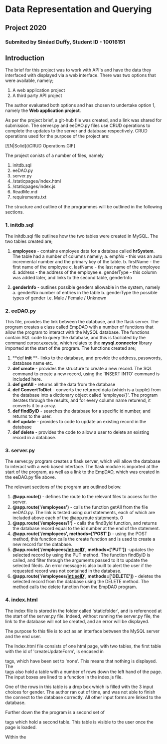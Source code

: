 # Data Representation and Querying
## Project 2020 
### Submited by Sinéad Duffy, Student ID - 10016151

## Introduction
The brief for this project was to work with API's and have the data they interfaced with displayed via a web interface.  There was two options that were available, namely;
1. A web application project
2. A third party API project

The author evaluated both options and has chosen to undertake option 1, namely the **Web application project**.

As per the project brief, a git-hub file was created, and a link was shared for submission.  The server.py and eeDAO.py files use CRUD operations to complete the updates to the server and database respectively.  CRUD operations used for the purpose of the project are:

[![N|Solid](\CRUD Operations.GIF]

The project conists of a number of files, namely
1. initdb.sql
2. eeDAO.py
3. server.py
4. /staticpages/index.html
5. /staticpages/index.js
6. ReadMe.md
7. requirements.txt

The structure and outline of the programmes will be outlined in the following sections.

### 1. initdb.sql
The initdb.sql file outlines how the two tables were created in MySQL.  The two tables created are;
1. **employees** - contains employee data for a databae called **hrSystem**.  The table had a number of columns namely;
	a.	empNo - this was an auto incremental number and the primary key of the table.
	b.	firstName - the first name of the employee
	c.	lastName - the last name of the employee
	d.	address - the address of the employee
	e.	genderType - this column was added later, and links to the second table, genderInfo
	
2. **genderInfo** - outlines possible genders allowable in the system, namely
	a.	genderNo	number of entries in the table
	b.	genderType	the possible types of gender i.e. Male / Female / Unknown

### 2. eeDAO.py
This file, provides the link between the database, and the flask server.  The program creates a class called EmpDAO with a number of functions that allow the program to interact with the MySQL database.  The functions contain SQL code to query the database, and this is faciliated by the command *cursor.execute*, which relates to the **mysql.connector** library imported at the start of the program.  The functions created are; 

1. **def __init__ **- links to the database, and provide the address, passwords, database name etc.
2. **def create** - provides the structure to create a new record.  The SQL command to create a new record, using the 'INSERT INTO'  command is included here.
3. **def getAll** - returns all the data from the database
4. **def ConvertToDict** - converts the returned data (which is a tupple) from the database into a dictionary object called 'employee{}'.  The program iterates through the results, and for every column name returend, it converts it to a array.
5. **def findByID** - searches the database for a specific id number, and returns to the user.
6. **def update** - provides to code to update an existing record in the database
7. **def delete** - provides the code to allow a user to delete an existing record in a database.

### 3. server.py
The server.py program creates a flask server, which will allow the database to interact with a web based interface.  The flask module is imported at the start of the program, as well as a link to the EmpDAO, which was created in the eeDAO.py file above. 

The relevant sections of the program are outlined below.

1. **@app.route()** - defines the route to the relevant files to access for the server.
2. **@app.route('/employees')** - calls the function getAll from the file eeDAO.py.  The link is tested using curl statements, each of which are included above each of the @app.route statements. 0
3. **@app.route('/employees/1')** - calls the findById function, and returns the database record equal to the id number at the end of the statement.
4. **@app.route('/employees', methods=['POST'])** - using the POST method, this function calls the create function and is used to create a new record for the database.
5. **@app.route('/employees/<int:eeID>', methods=['PUT'])** -updates the selected record by using the PUT method.  The function findByID is called, and filter through the arguments passed to it to update the selected fileds.  An error message is also built to alert the user if the requested record was not contained in the database.
6. **@app.route('/employees/<int:eeID>', methods=['DELETE'])** - deletes the selected record from the database using the DELETE method.  The method calls the delete function from the EmpDAO program.

### 4. index.html
The index file is stored in the folder called 'staticfolder', and is referenced at the start of the server.py file.  Indeed, without running the server.py file, the link to the database will not be created, and an error will be displayed.

The purpose fo this file is to act as an interface between the MySQL server and the end user.

The Index.html file consists of one html page, with two tables, the first table with the id of 'createUpdateForm', is encased in <div> tags, which have been set to 'none'.  This means that nothing is displayed.  The <div> tags also hold a table with a number of rows down the left hand of the page.  The input boxes are lined to a function in the index.js file.

One of the rows in this table is a drop box which is filled with the 3 input choices for gender.  The author ran out of time, and was not able to finish the connect to the database correctly.  All other input forms are linked to the database.

Further down the the program is a second set of <div> tags which hold a second table.  This table is visible to the user once the page is loaded.

Within the <script>, there is a call to an index.js file.  The author has chosen to place the functions for this program in an javascript file for clarity.  The file is called by referencing the file itself.

### 5. index.js
The index.js file contains the functions that display the data from the MySQL database and the connection with the Flask server in the server.py file.

At the start of the file is an empty array which holds the values as the pass from the html file to the functions.  The functions are outlined below.

1. **function showCreate** - links to the 'create' button at the top of the html page.  When clicked, the button displays the hidden table at the top of the code.  The table displaying the data from the database is hidden once this button is clicked.
2. **function showUpdate** - this function reads in the data on the line on which the update button is resting via the 'thisElem' variable.  The function reads in the data, then passes it to another function called populateForm.  The values are passed through the empty array defined at the start.
3. **function populateForm** - this function takes in the variable 'eeUpdate', and updates the input fields with the values relating to the corresponding fields in the database.
4. **function doCreate** on the hidden page, a 'create' button is placed.  When this button is selected, it interfaces with the flask server using ajax, and 'POSTs' the new record via the function populateTable.  Error handling is also included and will display the error code if necessary.
5. **function showDisplay** - referened above, the function shows the hidden create button when the create option is selected.
6. **function doUpate** references the function getEEFromForm where the details that have been updated are stored, and passed to another function called updateServer.
7. **function updateServer** the employee details are passed to the function, which in turns use ajax to 'PUT' the updated dated details into the database.  Error handling is also included.
8. **function updateTableRow** function to update the row of the selected employee details
9. **function doDelete** passes through the id of the selected row, and then, using the 'DELETE' method passed through ajax, deletes the relevant record
from the database****
10. **function getEEFromForm** an empty array is created and is filled with the values of the row of the table that was selected.  the function is called in the  doUpate function
11. **function populateTable**  the first thing this function does is clear the table of any data that may have been loaded.  It passed through a blank emploee reference, and uses ajax to interface with the database using a 'GET' method.  Ultimately, this function gets the data from the database and populates the second table in the Index.html file.  This is the table that is shown to the user when they first load the html file.
12. **function populateGenderList** as with populateTable above, this function interacts with the database, specificly the 'gendertype' table and loads the data into the update form.
13. **function addEEtoTable** creates a new row in the table, and then loads the data form the table to the correct field.  The function populateTable at the end of the function, then takes the data and passes it into the table for display.
14. **function goBack** displays on the 'create' page, and brings the user back to the index page.  Other code is included here to go back a page, but this will bring the user to the last page used, not the index page.

### 6. ReadMe.md
This readme file outlines the details of the code and functions that are held there.

### 7. requirements.txt
This file outlines the running oder of the different programs.  Unless the code is run in specific order, the program will not run.

#### Conclusion
Generally the program runs, however, the addition of the second table and time constraints have not allowed the author to get database link working correctly.

### Refrenences
1. Lecture Materials by Andrew Beatty
2. W3Schools - specifcally'
 1. SQL
 2. Html
 3. Bootstrap
 4. Javascript
3. Oracle - documents relating to SQL commands
4. Real Python - Flask by Example – Project Setup